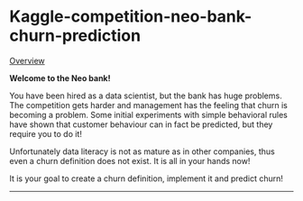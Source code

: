 # Kaggle-competition-neo-bank-churn-prediction

[Overview](https://www.kaggle.com/competitions/neo-bank-non-sub-churn-prediction)

**Welcome to the Neo bank!**

You have been hired as a data scientist, but the bank has huge problems. The competition gets harder and management has the feeling that churn is becoming a problem. Some initial experiments with simple behavioral rules have shown that customer behaviour can in fact be predicted, but they require you to do it!

Unfortunately data literacy is not as mature as in other companies, thus even a churn definition does not exist. It is all in your hands now!

It is your goal to create a churn definition, implement it and predict churn!

---
